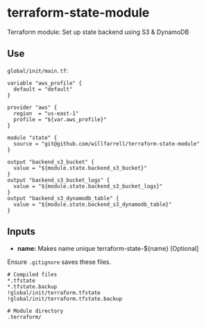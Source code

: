 # terraform-state-module
Terraform module: Set up state backend using S3 &amp; DynamoDB

## Use
`global/init/main.tf`:
```hcl-terraform
variable "aws_profile" {
  default = "default"
}

provider "aws" {
  region  = "us-east-1"
  profile = "${var.aws_profile}"
}

module "state" {
  source = "git@github.com/willfarrell/terraform-state-module"
}

output "backend_s3_bucket" {
  value = "${module.state.backend_s3_bucket}"
}
output "backend_s3_bucket_logs" {
  value = "${module.state.backend_s3_bucket_logs}"
}
output "backend_s3_dynamodb_table" {
  value = "${module.state.backend_s3_dynamodb_table}"
}

```

## Inputs
- **name:** Makes name unique terraform-state-${name} [Optional]

Ensure `.gitignore` saves these files.
```
# Compiled files
*.tfstate
*.tfstate.backup
!global/init/terraform.tfstate
!global/init/terraform.tfstate.backup

# Module directory
.terraform/
```

